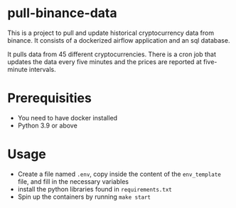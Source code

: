 # pull-binance-data
This is a project to pull and update historical cryptocurrency data from binance. 
It consists of a dockerized airflow application and an sql database.

It pulls data from 45 different cryptocurrencies.
There is a cron job that updates the data every five minutes 
and the prices are reported at five-minute intervals. 

# Prerequisities
* You need to have docker installed
* Python 3.9 or above

# Usage
* Create a file named `.env`, copy inside the content of the `env_template` file, and fill in the necessary variables
* install the python libraries found in `requirements.txt`
* Spin up the containers by running `make start`

